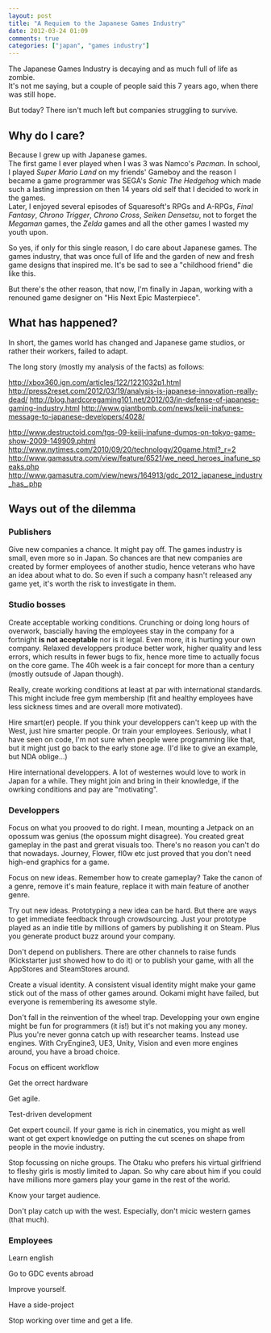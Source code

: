 ```yaml
---
layout: post
title: "A Requiem to the Japanese Games Industry"
date: 2012-03-24 01:09
comments: true
categories: ["japan", "games industry"]
---
```


The Japanese Games Industry is decaying and as much full of life as zombie.  
It's not me saying, but a couple of people said this 7 years ago, when there was still hope. 

But today? There isn't much left but companies struggling to survive.

## Why do I care?
Because I grew up with Japanese games.  
The first game I ever played when I was 3 was Namco's *Pacman*. In school, I played *Super Mario Land* on my friends' Gameboy and the reason I became a game programmer was SEGA's *Sonic The Hedgehog* which made such a lasting impression on then 14 years old self that I decided to work in the games.  
Later, I enjoyed several episodes of Squaresoft's RPGs and A-RPGs, *Final Fantasy*, *Chrono Trigger*, *Chrono Cross*, *Seiken Densetsu*, not to forget the *Megaman* games, the *Zelda* games and all the other games I wasted my youth upon.

So yes, if only for this single reason, I do care about Japanese games. The games industry, that was once full of life and the garden of new and fresh game designs that inspired me. It's be sad to see a "childhood friend" die like this.

But there's the other reason, that now, I'm finally in Japan, working with a renouned game designer on "His Next Epic Masterpiece".


## What has happened?
In short, the games world has changed and Japanese game studios, or rather their workers, failed to adapt.

The long story (mostly my analysis of the facts) as follows:


http://xbox360.ign.com/articles/122/1221032p1.html
http://press2reset.com/2012/03/19/analysis-is-japanese-innovation-really-dead/
http://blog.hardcoregaming101.net/2012/03/in-defense-of-japanese-gaming-industry.html
http://www.giantbomb.com/news/keiji-inafunes-message-to-japanese-developers/4028/


http://www.destructoid.com/tgs-09-keiji-inafune-dumps-on-tokyo-game-show-2009-149909.phtml
http://www.nytimes.com/2010/09/20/technology/20game.html?_r=2
http://www.gamasutra.com/view/feature/6521/we_need_heroes_inafune_speaks.php
http://www.gamasutra.com/view/news/164913/gdc_2012_japanese_industry_has_.php


## Ways out of the dilemma

### Publishers
Give new companies a chance. It might pay off.
The games industry is small, even more so in Japan. So chances are that new companies are created by former employees of another studio, hence veterans who have an idea about what to do.
So even if such a company hasn't released any game yet, it's worth the risk to investigate in them.

### Studio bosses
Create acceptable working conditions.
Crunching or doing long hours of overwork, bascially having the employees stay in the company for a fortnight **is not acceptable** nor is it legal. Even more, it is hurting your own company.
Relaxed developpers produce better work, higher quality and less errors, which results in fewer bugs to fix, hence more time to actually focus on the core game. The 40h week is a fair concept for more than a century (mostly outsude of Japan though).

Really, create working conditions at least at par with international standards. This might include free gym membership (fit and healthy employees have less sickness times and are overall more motivated).

Hire smart(er) people. If you think your developpers can't keep up with the West, just hire smarter people. Or train your employees.
Seriously, what I have seen on code, I'm not sure when people were programming like that, but it might just go back to the early stone age.
(I'd like to give an example, but NDA oblige…)

Hire international developpers.
A lot of westernes would love to work in Japan for a while. They might join and bring in their knowledge, if the owrking conditions and pay are "motivating".

### Developpers
Focus on what you prooved to do right.
I mean, mounting a Jetpack on an opossum was genius (the opossum might disagree). You created great gameplay in the past and grerat visuals too. 
There's no reason you can't do that nowadays.
Journey, Flower, fl0w etc just proved that you don't need high-end graphics for a game.

Focus on new ideas.
Remember how to create gameplay? Take the canon of a genre, remove it's main feature, replace it with main feature of another genre.

Try out new ideas.
Prototyping a new idea can be hard. But there are ways to get immediate feedback through crowdsourcing. Just your prototype played as an indie title by millions of gamers by publishing it on Steam. Plus you generate product buzz around your company.

Don't depend on publishers.
There are other channels to raise funds (Kickstarter just showed how to do it) or to publish your game, with all the AppStores and SteamStores around.

Create a visual identity.
A consistent visual identity might make your game stick out of the mass of other games around.
Ookami might have failed, but everyone is remembering its awesome style.

Don't fall in the reinvention of the wheel trap.
Developping your own engine might be fun for programmers (it is!) but it's not making you any money. Plus you're never gonna catch up with researcher teams.
Instead use engines. With CryEngine3, UE3, Unity, Vision and even more engines around, you have a broad choice.

Focus on efficent workflow

Get the orrect hardware

Get agile.

Test-driven development

Get expert council. If your game is rich in cinematics, you might as well want ot get expert knowledge on putting the cut scenes on shape from people in the movie industry.

Stop focussing on niche groups.
The Otaku who prefers his virtual girlfriend to fleshy girls is mostly limited to Japan. So why care about him if you could have millions more gamers play your game in the rest of the world.

Know your target audience.

Don't play catch up with the west.
Especially, don't micic western games (that much).

### Employees
Learn english

Go to GDC events abroad

Improve yourself.

Have a side-project

Stop working over time and get a life.



